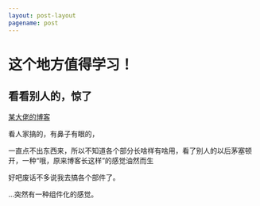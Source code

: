 ```yaml
---
layout: post-layout
pagename: post
---
```

# 这个地方值得学习！
## 看看别人的，惊了

[某大佬的博客](https://alfred-sun.github.io)

看人家搞的，有鼻子有眼的，

一直点不出东西来，所以不知道各个部分长啥样有啥用，看了别人的以后茅塞顿开，一种“哦，原来博客长这样”的感觉油然而生

好吧废话不多说我去搞各个部件了。

...突然有一种组件化的感觉。
